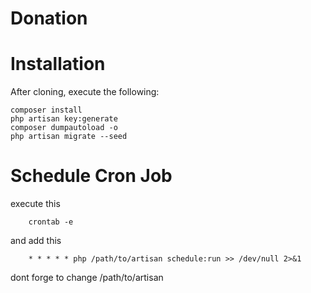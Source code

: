 # Donation

# Installation

After cloning, execute the following:

    composer install
    php artisan key:generate
    composer dumpautoload -o
    php artisan migrate --seed  


# Schedule Cron Job

execute this

        crontab -e
        
and add this 

        * * * * * php /path/to/artisan schedule:run >> /dev/null 2>&1
        
dont forge to change /path/to/artisan
